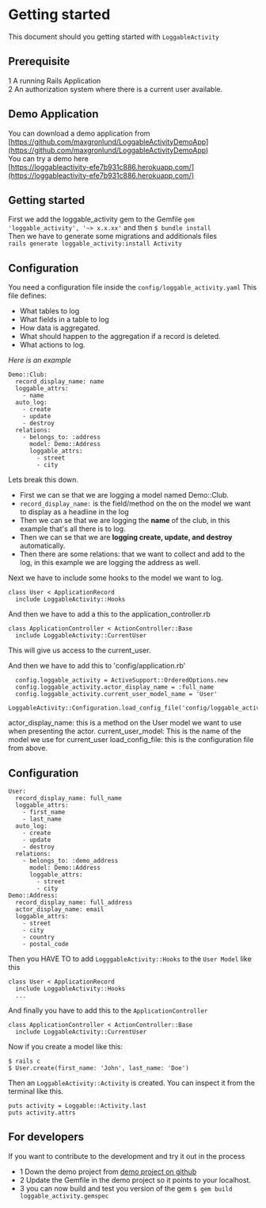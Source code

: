 # Getting started 
This document should you getting started with `LoggableActivity`

## Prerequisite
1 A running Rails Application<br/>
2 An authorization system where there is a current user available.

## Demo Application
You can download a demo application from<br/>
[https://github.com/maxgronlund/LoggableActivityDemoApp](https://github.com/maxgronlund/LoggableActivityDemoApp)
<br/>
You can try a demo here<br/>
[https://loggableactivity-efe7b931c886.herokuapp.com/](https://loggableactivity-efe7b931c886.herokuapp.com/)

## Getting started
First we add the loggable_activity gem to the Gemfile `gem 'loggable_activity', '~> x.x.xx'` and then `$ bundle install`<br/>
Then we have to generate some migrations and additionals files<br/>
`rails generate loggable_activity:install Activity`<br/>

## Configuration
You need a configuration file inside the `config/loggable_activity.yaml`
This file defines:
- What tables to log
- What fields in a table to log
- How data is aggregated.
- What should happen to the aggregation if a record is deleted.
- What actions to log.

*Here is an example*
```
Demo::Club: 
  record_display_name: name 
  loggable_attrs: 
    - name
  auto_log:
    - create
    - update
    - destroy
  relations:
    - belongs_to: :address
      model: Demo::Address
      loggable_attrs:
        - street
        - city
```

Lets break this down.
- First we can se that we are logging a model named Demo::Club.
- `record_display_name:` is the field/method on the on the model we want to display as a headline in the log
- Then we can se that we are logging the **name** of the club, in this example that's all there is to log.
- Then we can se that we are **logging create, update, and destroy** automatically.
- Then there are some relations: that we want to collect and add to the log, in this example we are logging the address as well.

Next we have to include some hooks to the model we want to log.

```
class User < ApplicationRecord
  include LoggableActivity::Hooks
```

And then we have to add a this to the application_controller.rb
```
class ApplicationController < ActionController::Base
  include LoggableActivity::CurrentUser
```
This will give us access to the current_user.

And then we have to add this to 'config/application.rb'
```
  config.loggable_activity = ActiveSupport::OrderedOptions.new
  config.loggable_activity.actor_display_name = :full_name
  config.loggable_activity.current_user_model_name = 'User'
  LoggableActivity::Configuration.load_config_file('config/loggable_activity.yaml')
```
actor_display_name: this is a method on the User model we want to use when presenting the actor.
current_user_model: This is the name of the model we use for current_user
load_config_file: this is the configuration file from above.


## Configuration

```
User: 
  record_display_name: full_name
  loggable_attrs: 
    - first_name
    - last_name 
  auto_log:
    - create
    - update
    - destroy
  relations:
    - belongs_to: :demo_address
      model: Demo::Address
      loggable_attrs:
        - street
        - city
Demo::Address: 
  record_display_name: full_address
  actor_display_name: email
  loggable_attrs:
    - street
    - city
    - country
    - postal_code
```
Then you HAVE TO to add `LogggableActivity::Hooks` to the `User Model` like this

```
class User < ApplicationRecord
  include LoggableActivity::Hooks
  ...
```

And finally you have to add this to the `ApplicationController`
```
class ApplicationController < ActionController::Base
  include LoggableActivity::CurrentUser
```

Now if you create a model like this:
```
$ rails c
$ User.create(first_name: 'John', last_name: 'Doe')
```

Then an `LoggableActivity::Activity` is created. You can inspect it from the terminal like this.
```
puts activity = Loggable::Activity.last
puts activity.attrs
```

## For developers
If you want to contribute to the development and try it out in the process
- 1 Down the demo project from [demo project on github](https://github.com/maxgronlund/LoggableActivityDemoApp)
- 2 Update the Gemfile in the demo project so it points to your localhost.
- 3 you can now build and test you version of the gem `$ gem build loggable_activity.gemspec`
